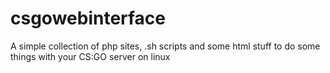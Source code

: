 # csgowebinterface
A simple collection of php sites, .sh scripts and some html stuff to do some things with your CS:GO server on linux
